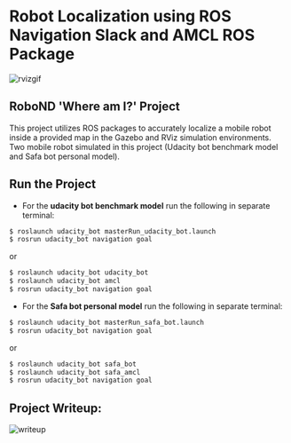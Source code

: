 # Robot Localization using ROS Navigation Slack and AMCL ROS Package 

[rvizgif]:WhereAmI.gif
[writeup]:writeup-WhereAmI.png

![rvizgif]

## RoboND __'Where am I?'__ Project 

This project utilizes ROS packages to accurately localize a mobile robot inside a provided map in the Gazebo and RViz simulation environments. <br>
Two mobile robot simulated in this project (Udacity bot benchmark model and Safa bot personal model).

## Run the Project
- For the __udacity bot benchmark model__ run the following in separate terminal: <br>
``` bash
$ roslaunch udacity_bot masterRun_udacity_bot.launch 
$ rosrun udacity_bot navigation goal
```
or <br>
``` bash
$ roslaunch udacity_bot udacity_bot 
$ roslaunch udacity_bot amcl
$ rosrun udacity_bot navigation goal
``` 

- For the __Safa bot personal model__ run the following in separate terminal: <br>
``` bash
$ roslaunch udacity_bot masterRun_safa_bot.launch 
$ rosrun udacity_bot navigation goal
```
or <br>
``` bash
$ roslaunch udacity_bot safa_bot
$ roslaunch udacity_bot safa_amcl
$ rosrun udacity_bot navigation goal
```
## Project Writeup:

![writeup]



